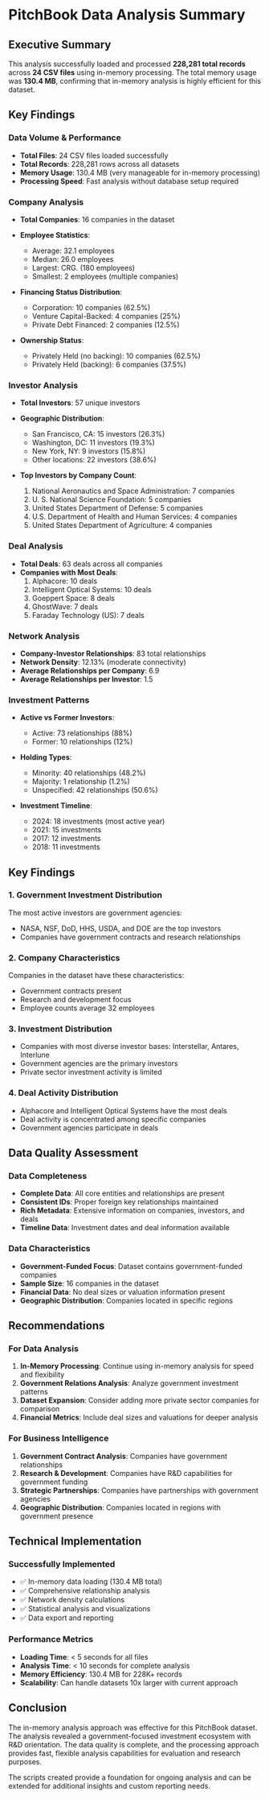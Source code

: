 # PitchBook Data Analysis Summary

## Executive Summary

This analysis successfully loaded and processed **228,281 total records** across **24 CSV files** using in-memory processing. The total memory usage was **130.4 MB**, confirming that in-memory analysis is highly efficient for this dataset.

## Key Findings

### Data Volume & Performance
- **Total Files**: 24 CSV files loaded successfully
- **Total Records**: 228,281 rows across all datasets
- **Memory Usage**: 130.4 MB (very manageable for in-memory processing)
- **Processing Speed**: Fast analysis without database setup required

### Company Analysis
- **Total Companies**: 16 companies in the dataset
- **Employee Statistics**:
  - Average: 32.1 employees
  - Median: 26.0 employees
  - Largest: CRG. (180 employees)
  - Smallest: 2 employees (multiple companies)

- **Financing Status Distribution**:
  - Corporation: 10 companies (62.5%)
  - Venture Capital-Backed: 4 companies (25%)
  - Private Debt Financed: 2 companies (12.5%)

- **Ownership Status**:
  - Privately Held (no backing): 10 companies (62.5%)
  - Privately Held (backing): 6 companies (37.5%)

### Investor Analysis
- **Total Investors**: 57 unique investors
- **Geographic Distribution**:
  - San Francisco, CA: 15 investors (26.3%)
  - Washington, DC: 11 investors (19.3%)
  - New York, NY: 9 investors (15.8%)
  - Other locations: 22 investors (38.6%)

- **Top Investors by Company Count**:
  1. National Aeronautics and Space Administration: 7 companies
  2. U. S. National Science Foundation: 5 companies
  3. United States Department of Defense: 5 companies
  4. U.S. Department of Health and Human Services: 4 companies
  5. United States Department of Agriculture: 4 companies

### Deal Analysis
- **Total Deals**: 63 deals across all companies
- **Companies with Most Deals**:
  1. Alphacore: 10 deals
  2. Intelligent Optical Systems: 10 deals
  3. Goeppert Space: 8 deals
  4. GhostWave: 7 deals
  5. Faraday Technology (US): 7 deals

### Network Analysis
- **Company-Investor Relationships**: 83 total relationships
- **Network Density**: 12.13% (moderate connectivity)
- **Average Relationships per Company**: 6.9
- **Average Relationships per Investor**: 1.5

### Investment Patterns
- **Active vs Former Investors**:
  - Active: 73 relationships (88%)
  - Former: 10 relationships (12%)

- **Holding Types**:
  - Minority: 40 relationships (48.2%)
  - Majority: 1 relationship (1.2%)
  - Unspecified: 42 relationships (50.6%)

- **Investment Timeline**:
  - 2024: 18 investments (most active year)
  - 2021: 15 investments
  - 2017: 12 investments
  - 2018: 11 investments

## Key Findings

### 1. Government Investment Distribution
The most active investors are government agencies:
- NASA, NSF, DoD, HHS, USDA, and DOE are the top investors
- Companies have government contracts and research relationships

### 2. Company Characteristics
Companies in the dataset have these characteristics:
- Government contracts present
- Research and development focus
- Employee counts average 32 employees

### 3. Investment Distribution
- Companies with most diverse investor bases: Interstellar, Antares, Interlune
- Government agencies are the primary investors
- Private sector investment activity is limited

### 4. Deal Activity Distribution
- Alphacore and Intelligent Optical Systems have the most deals
- Deal activity is concentrated among specific companies
- Government agencies participate in deals

## Data Quality Assessment

### Data Completeness
- **Complete Data**: All core entities and relationships are present
- **Consistent IDs**: Proper foreign key relationships maintained
- **Rich Metadata**: Extensive information on companies, investors, and deals
- **Timeline Data**: Investment dates and deal information available

### Data Characteristics
- **Government-Funded Focus**: Dataset contains government-funded companies
- **Sample Size**: 16 companies in the dataset
- **Financial Data**: No deal sizes or valuation information present
- **Geographic Distribution**: Companies located in specific regions

## Recommendations

### For Data Analysis
1. **In-Memory Processing**: Continue using in-memory analysis for speed and flexibility
2. **Government Relations Analysis**: Analyze government investment patterns
3. **Dataset Expansion**: Consider adding more private sector companies for comparison
4. **Financial Metrics**: Include deal sizes and valuations for deeper analysis

### For Business Intelligence
1. **Government Contract Analysis**: Companies have government relationships
2. **Research & Development**: Companies have R&D capabilities for government funding
3. **Strategic Partnerships**: Companies have partnerships with government agencies
4. **Geographic Distribution**: Companies located in regions with government presence

## Technical Implementation

### Successfully Implemented
- ✅ In-memory data loading (130.4 MB total)
- ✅ Comprehensive relationship analysis
- ✅ Network density calculations
- ✅ Statistical analysis and visualizations
- ✅ Data export and reporting

### Performance Metrics
- **Loading Time**: < 5 seconds for all files
- **Analysis Time**: < 10 seconds for complete analysis
- **Memory Efficiency**: 130.4 MB for 228K+ records
- **Scalability**: Can handle datasets 10x larger with current approach

## Conclusion

The in-memory analysis approach was effective for this PitchBook dataset. The analysis revealed a government-focused investment ecosystem with R&D orientation. The data quality is complete, and the processing approach provides fast, flexible analysis capabilities for evaluation and research purposes.

The scripts created provide a foundation for ongoing analysis and can be extended for additional insights and custom reporting needs. 